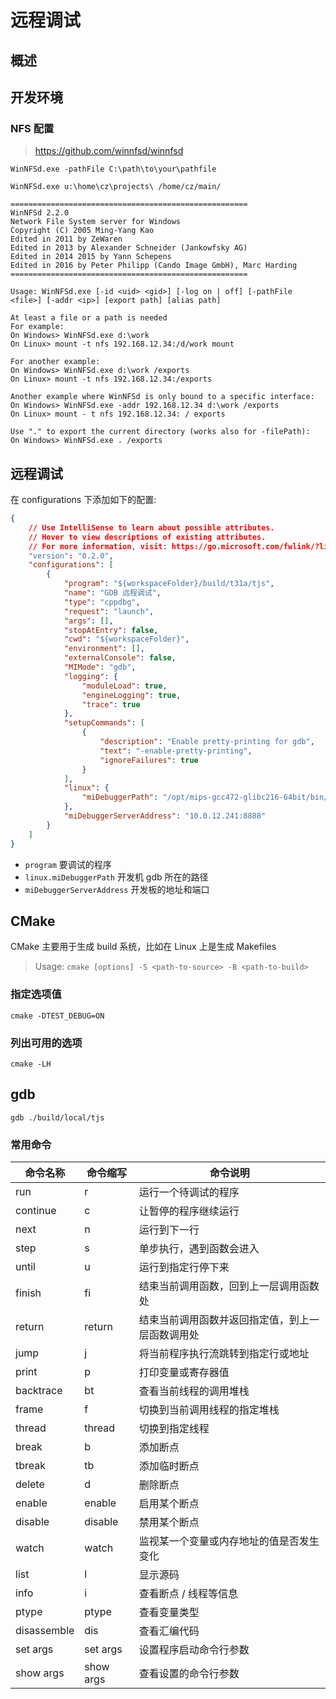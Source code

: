# 远程调试

## 概述


## 开发环境

### NFS 配置

> https://github.com/winnfsd/winnfsd

```shell
WinNFSd.exe -pathFile C:\path\to\your\pathfile

WinNFSd.exe u:\home\cz\projects\ /home/cz/main/
```

```shell
=====================================================
WinNFSd 2.2.0
Network File System server for Windows
Copyright (C) 2005 Ming-Yang Kao
Edited in 2011 by ZeWaren
Edited in 2013 by Alexander Schneider (Jankowfsky AG)
Edited in 2014 2015 by Yann Schepens
Edited in 2016 by Peter Philipp (Cando Image GmbH), Marc Harding
=====================================================

Usage: WinNFSd.exe [-id <uid> <gid>] [-log on | off] [-pathFile <file>] [-addr <ip>] [export path] [alias path]

At least a file or a path is needed
For example:
On Windows> WinNFSd.exe d:\work
On Linux> mount -t nfs 192.168.12.34:/d/work mount

For another example:
On Windows> WinNFSd.exe d:\work /exports
On Linux> mount -t nfs 192.168.12.34:/exports

Another example where WinNFSd is only bound to a specific interface:
On Windows> WinNFSd.exe -addr 192.168.12.34 d:\work /exports
On Linux> mount - t nfs 192.168.12.34: / exports

Use "." to export the current directory (works also for -filePath):
On Windows> WinNFSd.exe . /exports
```


## 远程调试

在 configurations 下添加如下的配置:

```json
{
    // Use IntelliSense to learn about possible attributes.
    // Hover to view descriptions of existing attributes.
    // For more information, visit: https://go.microsoft.com/fwlink/?linkid=830387
    "version": "0.2.0",
    "configurations": [
        {
            "program": "${workspaceFolder}/build/t31a/tjs",
            "name": "GDB 远程调试",
			"type": "cppdbg",
			"request": "launch",
			"args": [],
			"stopAtEntry": false,
			"cwd": "${workspaceFolder}",
			"environment": [],
			"externalConsole": false,
			"MIMode": "gdb",
			"logging": {
				"moduleLoad": true,
				"engineLogging": true,
				"trace": true
			},
			"setupCommands": [
				{
					"description": "Enable pretty-printing for gdb",
					"text": "-enable-pretty-printing",
					"ignoreFailures": true
				}
			],
			"linux": {
				"miDebuggerPath": "/opt/mips-gcc472-glibc216-64bit/bin/mips-linux-uclibc-gnu-gdb",
			},
            "miDebuggerServerAddress": "10.0.12.241:8888"
        }
    ]
}
```

- `program` 要调试的程序
- `linux.miDebuggerPath` 开发机 gdb 所在的路径
- `miDebuggerServerAddress` 开发板的地址和端口

## CMake

CMake 主要用于生成 build 系统，比如在 Linux 上是生成 Makefiles

> Usage: `cmake [options] -S <path-to-source> -B <path-to-build>`

### 指定选项值

```shell
cmake -DTEST_DEBUG=ON
```

### 列出可用的选项

```shell
cmake -LH
```

## gdb

```shell
gdb ./build/local/tjs
```

### 常用命令

 | 命令名称    | 命令缩写  | 命令说明                                         |
 | ----------- | --------- | ------------------------------------------------ |
 | run         | r         | 运行一个待调试的程序                             |
 | continue    | c         | 让暂停的程序继续运行                             |
 | next        | n         | 运行到下一行                                     |
 | step        | s         | 单步执行，遇到函数会进入                         |
 | until       | u         | 运行到指定行停下来                               |
 | finish      | fi        | 结束当前调用函数，回到上一层调用函数处           |
 | return      | return    | 结束当前调用函数并返回指定值，到上一层函数调用处 |
 | jump        | j         | 将当前程序执行流跳转到指定行或地址               |
 | print       | p         | 打印变量或寄存器值                               |
 | backtrace   | bt        | 查看当前线程的调用堆栈                           |
 | frame       | f         | 切换到当前调用线程的指定堆栈                     |
 | thread      | thread    | 切换到指定线程                                   |
 | break       | b         | 添加断点                                         |
 | tbreak      | tb        | 添加临时断点                                     |
 | delete      | d         | 删除断点                                         |
 | enable      | enable    | 启用某个断点                                     |
 | disable     | disable   | 禁用某个断点                                     |
 | watch       | watch     | 监视某一个变量或内存地址的值是否发生变化         |
 | list        | l         | 显示源码                                         |
 | info        | i         | 查看断点 / 线程等信息                            |
 | ptype       | ptype     | 查看变量类型                                     |
 | disassemble | dis       | 查看汇编代码                                     |
 | set args    | set args  | 设置程序启动命令行参数                           |
 | show args   | show args | 查看设置的命令行参数                             |
